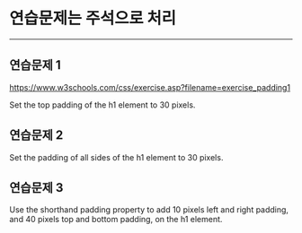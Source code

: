 # 연습문제는 주석으로 처리
<hr>

## 연습문제 1
https://www.w3schools.com/css/exercise.asp?filename=exercise_padding1

Set the top padding of the h1 element to 30 pixels.

<!-- <style>
h1 {
  padding-top: 30px;
}
</style>

<body>
  <h1>This is a heading</h1>
  <p>This is a paragraph</p>
  <p>This is a paragraph</p>
</body> -->

## 연습문제 2
Set the padding of all sides of the h1 element to 30 pixels.

<!-- <style>
h1 {
padding: 30px;
}
</style>

<body>
  <h1>This is a heading</h1>
  <p>This is a paragraph</p>
  <p>This is a paragraph</p>
</body> -->

## 연습문제 3
Use the shorthand padding property to add 10 pixels left and right padding, and 40 pixels top and bottom padding, on the h1 element.

<!-- <style>
h1 {
  padding: 40px 10px;
}
</style>

<body>
  <h1>This is a heading</h1>
  <p>This is a paragraph</p>
  <p>This is a paragraph</p>
</body> -->